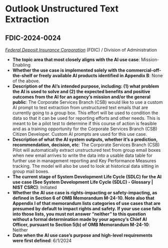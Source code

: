 # Outlook Unstructured Text Extraction
## FDIC-2024-0024
_[Federal Deposit Insurance Corporation](<../3_agency/Federal Deposit Insurance Corporation.md>)_ (FDIC) / Division of Administration


+ **The topic area that most closely aligns with the AI use case**: Mission-Enabling
+ **Whether the use case is implemented solely with the commercial-off-the-shelf or freely available AI products identified in Appendix B**: None of the above.
+ **Description of the AI’s intended purpose, including: (1) what problem the AI is used to solve and (2) the expected benefits and positive outcomes from the AI for an agency’s mission and/or the general public**: The Corporate Services Branch (CSB) would like to use a custom AI prompt to test extraction from unstructured text emails that are currently going to a group box. This effort will be used to condition the data so that it can be used for reporting efforts and other needs. This is meant to be a pilot test to determine if this course of action is feasible and as a training opportunity for the Corporate Services Branch (CSB) Citizen Developer. Custom AI prompts are used for this use case.
+ **Description of what the AI system outputs, whether it’s a prediction, recommendation, decision, etc**: The Corporate Services Branch (CSB) Pilot will automatically extract unstructured text from group email boxes when new email arrives to write the data into a usable data table for further use in management reporting and Key Performance Measures tracking. The model will also be used to look at historical data sitting in group mail boxes.
+ **The current stage of System Development Life Cycle (SDLC) for the AI use case (See System Development Life Cycle (SDLC) - Glossary | NIST CSRC)**: Initiated
+ **Whether the AI use case is rights-impacting or safety-impacting, as defined in Section 6 of OMB Memorandum M-24-10. Note also that Appendix I of that memorandum lists categories of use cases that are presumed by default to impact rights and safety. If your use case falls into those lists, you must not answer “neither” to this question without a formal determination made by your agency’s Chief AI Officer, pursuant to Section 5(b) of OMB Memorandum M-24-10**: Neither
+ **Date when the AI use case’s purpose and high-level requirements were first defined**: 6/1/2024